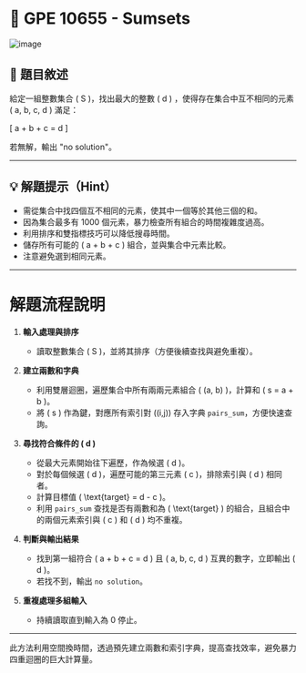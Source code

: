 # 🔢 GPE 10655 - Sumsets
![image](https://github.com/user-attachments/assets/69337f48-be12-49e4-8a98-31180dd38a1b)

## 📘 題目敘述

給定一組整數集合 \( S \)，找出最大的整數 \( d \) ，使得存在集合中互不相同的元素 \( a, b, c, d \) 滿足：

\[
a + b + c = d
\]

若無解，輸出 "no solution"。

---

## 💡 解題提示（Hint）

- 需從集合中找四個互不相同的元素，使其中一個等於其他三個的和。  
- 因為集合最多有 1000 個元素，暴力檢查所有組合的時間複雜度過高。  
- 利用排序和雙指標技巧可以降低搜尋時間。  
- 儲存所有可能的 \( a + b + c \) 組合，並與集合中元素比較。  
- 注意避免選到相同元素。

---

# 解題流程說明

1. **輸入處理與排序**  
   - 讀取整數集合 \( S \)，並將其排序（方便後續查找與避免重複）。

2. **建立兩數和字典**  
   - 利用雙層迴圈，遍歷集合中所有兩兩元素組合 \( (a, b) \)，計算和 \( s = a + b \)。  
   - 將 \( s \) 作為鍵，對應所有索引對 \((i,j)\) 存入字典 `pairs_sum`，方便快速查詢。

3. **尋找符合條件的 \( d \)**  
   - 從最大元素開始往下遍歷，作為候選 \( d \)。  
   - 對於每個候選 \( d \)，遍歷可能的第三元素 \( c \)，排除索引與 \( d \) 相同者。  
   - 計算目標值 \( \text{target} = d - c \)。  
   - 利用 `pairs_sum` 查找是否有兩數和為 \( \text{target} \) 的組合，且組合中的兩個元素索引與 \( c \) 和 \( d \) 均不重複。

4. **判斷與輸出結果**  
   - 找到第一組符合 \( a + b + c = d \) 且 \( a, b, c, d \) 互異的數字，立即輸出 \( d \)。  
   - 若找不到，輸出 `no solution`。

5. **重複處理多組輸入**  
   - 持續讀取直到輸入為 0 停止。

---

此方法利用空間換時間，透過預先建立兩數和索引字典，提高查找效率，避免暴力四重迴圈的巨大計算量。







